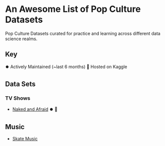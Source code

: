 # An Awesome List of Pop Culture Datasets

Pop Culture Datasets curated for practice and learning across different data science realms. 

## Key 
⏺️ Actively Maintained (~last 6 months)
🔢 Hosted on Kaggle


## Data Sets

### TV Shows 
- [Naked and Afraid](https://www.kaggle.com/datasets/tython3/naked-and-afraid-dashboards) ⏺️ 🔢

## Music 
- [Skate Music](https://github.com/the-pudding/data/tree/master/skate-music)




